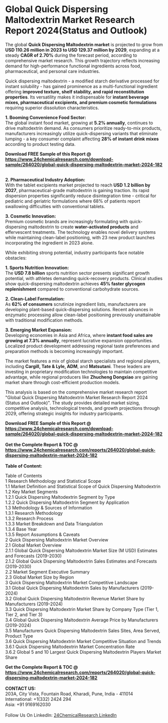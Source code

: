 <h1>Global Quick Dispersing Maltodextrin Market Research Report 2024(Status and Outlook)</h1><p>The global <strong>Quick Dispersing Maltodextrin market</strong> is projected to grow from <strong>USD 110.26 million in 2023 to USD 129.37 million by 2029</strong>, expanding at a steady <strong>CAGR of 2.70%</strong> during the forecast period, according to comprehensive market research. This growth trajectory reflects increasing demand for high-performance functional ingredients across food, pharmaceutical, and personal care industries.</p><p>Quick dispersing maltodextrin - a modified starch derivative processed for instant solubility - has gained prominence as a multi-functional ingredient offering <strong>improved texture, shelf stability, and rapid reconstitution properties</strong>. Its versatility makes it indispensable for <strong>instant beverage mixes, pharmaceutical excipients, and premium cosmetic formulations</strong> requiring superior dissolution characteristics.</p><p><strong>1. Booming Convenience Food Sector:</strong><br>
The global instant food market, growing at <strong>5.2% annually</strong>, continues to drive maltodextrin demand. As consumers prioritize ready-to-mix products, manufacturers increasingly utilize quick-dispersing variants that eliminate lumping - a key consumer complaint affecting <strong>28% of instant drink mixes</strong> according to product testing data.</p><div><b>Download FREE Sample of this Report @ 
            <a href="https://www.24chemicalresearch.com/download-sample/264020/global-quick-dispersing-maltodextrin-market-2024-182">
            https://www.24chemicalresearch.com/download-sample/264020/global-quick-dispersing-maltodextrin-market-2024-182</a></b></div><br><p><strong>2. Pharmaceutical Industry Adoption:</strong><br>
With the tablet excipients market projected to reach <strong>USD 1.2 billion by 2027</strong>, pharmaceutical-grade maltodextrin is gaining traction. Its rapid dispersion properties significantly reduce disintegration time - critical for pediatric and geriatric formulations where 68% of patients report swallowing difficulties with conventional tablets.</p><p><strong>3. Cosmetic Innovation:</strong><br>
Premium cosmetic brands are increasingly formulating with quick-dispersing maltodextrin to create <strong>water-activated products</strong> and effervescent treatments. The technology enables novel delivery systems while maintaining clean-label positioning, with 23 new product launches incorporating the ingredient in 2023 alone.</p><p>While exhibiting strong potential, industry participants face notable obstacles:</p><p><strong>1. Sports Nutrition Innovation:</strong><br>
The <strong>USD 7.8 billion</strong> sports nutrition sector presents significant growth potential, with athletes demanding quick-recovery products. Clinical studies show quick-dispersing maltodextrin achieves <strong>45% faster glycogen replenishment</strong> compared to conventional carbohydrate sources.</p><p><strong>2. Clean-Label Formulation:</strong><br>
As <strong>62% of consumers</strong> scrutinize ingredient lists, manufacturers are developing plant-based quick-dispersing solutions. Recent advances in enzymatic processing allow clean-label positioning previously unattainable with traditional modification methods.</p><p><strong>3. Emerging Market Expansion:</strong><br>
Developing economies in Asia and Africa, where <strong>instant food sales are growing at 7.3% annually</strong>, represent lucrative expansion opportunities. Localized product development addressing regional taste preferences and preparation methods is becoming increasingly important.</p><p>The market features a mix of global starch specialists and regional players, including <strong>Cargill, Tate &amp; Lyle, ADM</strong>, and <strong>Matsutani</strong>. These leaders are investing in proprietary modification technologies to maintain competitive advantage, while regional producers like <strong>Zhucheng Dongxiao</strong> are gaining market share through cost-efficient production models.</p><p>This analysis is based on the comprehensive market research report "Global Quick Dispersing Maltodextrin Market Research Report 2024 (Status and Outlook)". The study provides detailed market sizing, competitive analysis, technological trends, and growth projections through 2029, offering strategic insights for industry participants.</p><div><b>Download FREE Sample of this Report @ 
            <a href="https://www.24chemicalresearch.com/download-sample/264020/global-quick-dispersing-maltodextrin-market-2024-182">
            https://www.24chemicalresearch.com/download-sample/264020/global-quick-dispersing-maltodextrin-market-2024-182</a></b></div><br><div><b>Get the Complete Report & TOC @ 
            <a href="https://www.24chemicalresearch.com/reports/264020/global-quick-dispersing-maltodextrin-market-2024-182">
            https://www.24chemicalresearch.com/reports/264020/global-quick-dispersing-maltodextrin-market-2024-182</a></b></div><br>
            <b>Table of Content:</b><p>Table of Contents<br />
1 Research Methodology and Statistical Scope<br />
1.1 Market Definition and Statistical Scope of Quick Dispersing Maltodextrin<br />
1.2 Key Market Segments<br />
1.2.1 Quick Dispersing Maltodextrin Segment by Type<br />
1.2.2 Quick Dispersing Maltodextrin Segment by Application<br />
1.3 Methodology & Sources of Information<br />
1.3.1 Research Methodology<br />
1.3.2 Research Process<br />
1.3.3 Market Breakdown and Data Triangulation<br />
1.3.4 Base Year<br />
1.3.5 Report Assumptions & Caveats<br />
2 Quick Dispersing Maltodextrin Market Overview<br />
2.1 Global Market Overview<br />
2.1.1 Global Quick Dispersing Maltodextrin Market Size (M USD) Estimates and Forecasts (2019-2030)<br />
2.1.2 Global Quick Dispersing Maltodextrin Sales Estimates and Forecasts (2019-2030)<br />
2.2 Market Segment Executive Summary<br />
2.3 Global Market Size by Region<br />
3 Quick Dispersing Maltodextrin Market Competitive Landscape<br />
3.1 Global Quick Dispersing Maltodextrin Sales by Manufacturers (2019-2024)<br />
3.2 Global Quick Dispersing Maltodextrin Revenue Market Share by Manufacturers (2019-2024)<br />
3.3 Quick Dispersing Maltodextrin Market Share by Company Type (Tier 1, Tier 2, and Tier 3)<br />
3.4 Global Quick Dispersing Maltodextrin Average Price by Manufacturers (2019-2024)<br />
3.5 Manufacturers Quick Dispersing Maltodextrin Sales Sites, Area Served, Product Type<br />
3.6 Quick Dispersing Maltodextrin Market Competitive Situation and Trends<br />
3.6.1 Quick Dispersing Maltodextrin Market Concentration Rate<br />
3.6.2 Global 5 and 10 Largest Quick Dispersing Maltodextrin Players Market Share </p><div><b>Get the Complete Report & TOC @ 
            <a href="https://www.24chemicalresearch.com/reports/264020/global-quick-dispersing-maltodextrin-market-2024-182">
            https://www.24chemicalresearch.com/reports/264020/global-quick-dispersing-maltodextrin-market-2024-182</a></b></div><br><b>CONTACT US:</b><br>
            203A, City Vista, Fountain Road, Kharadi, Pune, India - 411014<br>
            International: +1(332) 2424 294<br>
            Asia: +91 9169162030 <br><br>
            Follow Us On LinkedIn: <a href="https://www.linkedin.com/company/24chemicalresearch/">24ChemicalResearch LinkedIn</a>